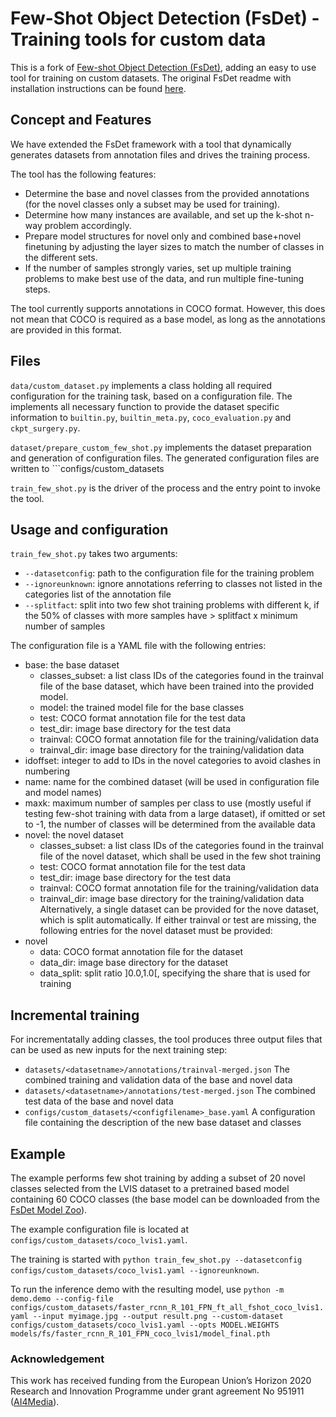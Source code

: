# Few-Shot Object Detection (FsDet) - Training tools for custom data

This is a fork of [Few-shot Object Detection (FsDet)](https://github.com/ucbdrive/few-shot-object-detection), adding an easy to use tool for training on custom datasets. The original FsDet readme with installation instructions can be found [here](README_fsdet.md).

## Concept and Features

We have extended the FsDet framework with a tool that dynamically generates datasets from annotation files and drives the training process. 

The tool has the following features:

- Determine the base and novel classes from the provided annotations (for the novel classes only a subset may be used for training).
- Determine how many instances are available, and set up the k-shot n-way problem accordingly.
- Prepare model structures for novel only and combined base+novel finetuning by adjusting the layer sizes to match the number of classes in the different sets. 
- If the number of samples strongly varies, set up multiple training problems to make best use of the data, and run multiple fine-tuning steps.

The tool currently supports annotations in COCO format. However, this does not mean that COCO is required as a base model, as long as the annotations are provided in this format. 

## Files

```data/custom_dataset.py``` implements a class holding all required configuration for the training task, based on a configuration file. The implements all necessary function to provide the dataset specific information to ```builtin.py```, ```builtin_meta.py```, ```coco_evaluation.py``` and ```ckpt_surgery.py```.

```dataset/prepare_custom_few_shot.py``` implements the dataset preparation and generation of configuration files. The generated configuration files are written to ```configs/custom_datasets

```train_few_shot.py``` is the driver of the process and the entry point to invoke the tool.

## Usage and configuration

```train_few_shot.py``` takes two arguments:
- ```--datasetconfig```: path to the configuration file for the training problem
- ```--ignoreunknown```: ignore annotations referring to classes not listed in the categories list of the annotation file
- ```--splitfact```: split into two few shot training problems with different k, if the 50% of classes with more samples have > splitfact x minimum number of samples

The configuration file is a YAML file with the following entries:
- base: the base dataset
    - classes_subset: a list class IDs of the categories found in the trainval file of the base dataset, which have been trained into the provided model.
    - model: the trained model file for the base classes
    - test: COCO format annotation file for the test data
    - test_dir: image base directory for the test data
    - trainval:  COCO format annotation file for the training/validation data
    - trainval_dir: image base directory for the training/validation data
- idoffset: integer to add to IDs in the novel categories to avoid clashes in numbering
- name: name for the combined dataset (will be used in configuration file and model names)
- maxk: maximum number of samples per class to use (mostly useful if testing few-shot training with data from a large dataset), if omitted or set to -1, the number of classes will be determined from the available data
- novel: the novel dataset
    - classes_subset: a list class IDs of the categories found in the trainval file of the novel dataset, which shall be used in the few shot training
    - test: COCO format annotation file for the test data
    - test_dir: image base directory for the test data
    - trainval:  COCO format annotation file for the training/validation data
    - trainval_dir: image base directory for the training/validation data
Alternatively, a single dataset can be provided for the nove dataset, which is split automatically. If either trainval or test are missing, the following entries for the novel dataset must be provided:
- novel
    - data: COCO format annotation file for the dataset
    - data_dir: image base directory for the dataset
    - data_split: split ratio \]0.0,1.0\[, specifying the share that is used for training

## Incremental training

For incrementatally adding classes, the tool produces three output files that can be used as new inputs for the next training step:

- ```datasets/<datasetname>/annotations/trainval-merged.json``` The combined training and validation data of the base and novel data
- ```datasets/<datasetname>/annotations/test-merged.json``` The combined test data of the base and novel data
- ```configs/custom_datasets/<configfilename>_base.yaml``` A configuration file containing the description of the new base dataset and classes

## Example

The example performs few shot training by adding a subset of 20 novel classes selected from the LVIS dataset to a pretrained based model containing 60 COCO classes (the base model can be downloaded from the [FsDet Model Zoo](https://github.com/ucbdrive/few-shot-object-detection/blob/master/docs/MODEL_ZOO.md)).

The example configuration file is located at ```configs/custom_datasets/coco_lvis1.yaml```.

The training is started with ```python train_few_shot.py --datasetconfig configs/custom_datasets/coco_lvis1.yaml --ignoreunknown```.

To run the inference demo with the resulting model, use ```python -m demo.demo --config-file configs/custom_datasets/faster_rcnn_R_101_FPN_ft_all_fshot_coco_lvis1.yaml --input myimage.jpg --output result.png --custom-dataset configs/custom_datasets/coco_lvis1.yaml --opts MODEL.WEIGHTS models/fs/faster_rcnn_R_101_FPN_coco_lvis1/model_final.pth```

### Acknowledgement

This work has received funding from the European Union’s Horizon 2020 Research and Innovation Programme under grant agreement No 951911 ([AI4Media](https://www.ai4media.eu/)).
